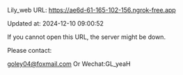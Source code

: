 Lily_web URL: https://ae6d-61-165-102-156.ngrok-free.app

Updated at: 2024-12-10 09:00:52

If you cannot open this URL, the server might be down.

Please contact: 

goley04@foxmail.com Or Wechat:GL_yeaH